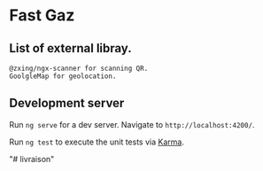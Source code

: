 # Fast Gaz

## List of external libray.

    @zxing/ngx-scanner for scanning QR.
    GoolgleMap for geolocation.
## Development server

Run `ng serve` for a dev server. Navigate to `http://localhost:4200/`.


Run `ng test` to execute the unit tests via [Karma](https://karma-runner.github.io).


"# livraison" 
